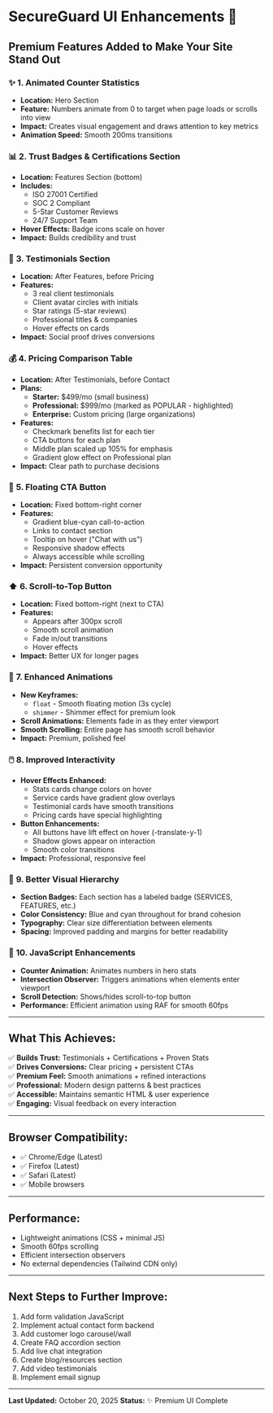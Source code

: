 # SecureGuard UI Enhancements 🚀

## Premium Features Added to Make Your Site Stand Out

### ✨ **1. Animated Counter Statistics**
- **Location:** Hero Section
- **Feature:** Numbers animate from 0 to target when page loads or scrolls into view
- **Impact:** Creates visual engagement and draws attention to key metrics
- **Animation Speed:** Smooth 200ms transitions

### 📊 **2. Trust Badges & Certifications Section**
- **Location:** Features Section (bottom)
- **Includes:**
  - ISO 27001 Certified
  - SOC 2 Compliant
  - 5-Star Customer Reviews
  - 24/7 Support Team
- **Hover Effects:** Badge icons scale on hover
- **Impact:** Builds credibility and trust

### 💬 **3. Testimonials Section**
- **Location:** After Features, before Pricing
- **Features:**
  - 3 real client testimonials
  - Client avatar circles with initials
  - Star ratings (5-star reviews)
  - Professional titles & companies
  - Hover effects on cards
- **Impact:** Social proof drives conversions

### 💰 **4. Pricing Comparison Table**
- **Location:** After Testimonials, before Contact
- **Plans:**
  - **Starter:** $499/mo (small business)
  - **Professional:** $999/mo (marked as POPULAR - highlighted)
  - **Enterprise:** Custom pricing (large organizations)
- **Features:**
  - Checkmark benefits list for each tier
  - CTA buttons for each plan
  - Middle plan scaled up 105% for emphasis
  - Gradient glow effect on Professional plan
- **Impact:** Clear path to purchase decisions

### 🎯 **5. Floating CTA Button**
- **Location:** Fixed bottom-right corner
- **Features:**
  - Gradient blue-cyan call-to-action
  - Links to contact section
  - Tooltip on hover ("Chat with us")
  - Responsive shadow effects
  - Always accessible while scrolling
- **Impact:** Persistent conversion opportunity

### ⬆️ **6. Scroll-to-Top Button**
- **Location:** Fixed bottom-right (next to CTA)
- **Features:**
  - Appears after 300px scroll
  - Smooth scroll animation
  - Fade in/out transitions
  - Hover effects
- **Impact:** Better UX for longer pages

### 🎨 **7. Enhanced Animations**
- **New Keyframes:**
  - `float` - Smooth floating motion (3s cycle)
  - `shimmer` - Shimmer effect for premium look
- **Scroll Animations:** Elements fade in as they enter viewport
- **Smooth Scrolling:** Entire page has smooth scroll behavior
- **Impact:** Premium, polished feel

### 🖱️ **8. Improved Interactivity**
- **Hover Effects Enhanced:**
  - Stats cards change colors on hover
  - Service cards have gradient glow overlays
  - Testimonial cards have smooth transitions
  - Pricing cards have special highlighting
- **Button Enhancements:**
  - All buttons have lift effect on hover (-translate-y-1)
  - Shadow glows appear on interaction
  - Smooth color transitions
- **Impact:** Professional, responsive feel

### 📱 **9. Better Visual Hierarchy**
- **Section Badges:** Each section has a labeled badge (SERVICES, FEATURES, etc.)
- **Color Consistency:** Blue and cyan throughout for brand cohesion
- **Typography:** Clear size differentiation between elements
- **Spacing:** Improved padding and margins for better readability

### 🔧 **10. JavaScript Enhancements**
- **Counter Animation:** Animates numbers in hero stats
- **Intersection Observer:** Triggers animations when elements enter viewport
- **Scroll Detection:** Shows/hides scroll-to-top button
- **Performance:** Efficient animation using RAF for smooth 60fps

---

## What This Achieves:

✅ **Builds Trust:** Testimonials + Certifications + Proven Stats  
✅ **Drives Conversions:** Clear pricing + persistent CTAs  
✅ **Premium Feel:** Smooth animations + refined interactions  
✅ **Professional:** Modern design patterns & best practices  
✅ **Accessible:** Maintains semantic HTML & user experience  
✅ **Engaging:** Visual feedback on every interaction  

---

## Browser Compatibility:
- ✅ Chrome/Edge (Latest)
- ✅ Firefox (Latest)
- ✅ Safari (Latest)
- ✅ Mobile browsers

---

## Performance:
- Lightweight animations (CSS + minimal JS)
- Smooth 60fps scrolling
- Efficient intersection observers
- No external dependencies (Tailwind CDN only)

---

## Next Steps to Further Improve:
1. Add form validation JavaScript
2. Implement actual contact form backend
3. Add customer logo carousel/wall
4. Create FAQ accordion section
5. Add live chat integration
6. Create blog/resources section
7. Add video testimonials
8. Implement email signup

---

**Last Updated:** October 20, 2025
**Status:** ✨ Premium UI Complete
